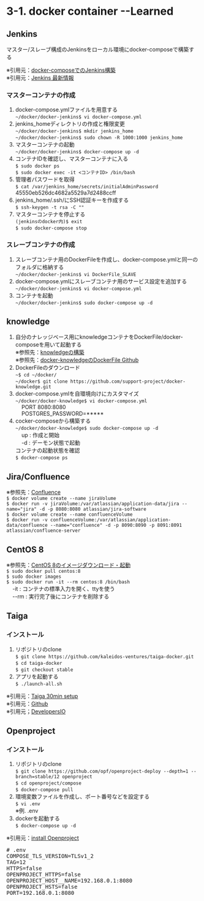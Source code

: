 # 3-1. docker container --Learned
## Jenkins
マスター/スレーブ構成のJenkinsをローカル環境にdocker-composeで構築する

※引用元：[docker-composeでのJenkins構築](https://qiita.com/KWS_0901/items/34d09b472bea9f5227a7)  
※引用元：[Jenkins 最新情報](https://hub.docker.com/_/jenkins?tab=tags&page=1&ordering=last_updated)

### マスターコンテナの作成
1. docker-compose.ymlファイルを用意する  
`~/docker/docker-jenkins$ vi docker-compose.yml`
1. jenkins_homeディレクトリの作成と権限変更  
`~/docker/docker-jenkins$ mkdir jenkins_home`  
`~/docker/docker-jenkins$ sudo chown -R 1000:1000 jenkins_home`
1. マスターコンテナの起動  
`~/docker/docker-jenkins$ docker-compose up -d`
1. コンテナIDを確認し、マスターコンテナに入る  
`$ sudo docker ps`  
`$ sudo docker exec -it <コンテナID> /bin/bash`
1. 管理者パスワードを取得  
`$ cat /var/jenkins_home/secrets/initialAdminPassword`  
45550eb526dc4682a5529a7d2488ccff
1. jenkins_home/.ssh/にSSH認証キーを作成する  
`$ ssh-keygen -t rsa -C ""`
1. マスターコンテナを停止する  
`(jenkinsのdocker内)$ exit`  
`$ sudo docker-compose stop`

### スレーブコンテナの作成
1. スレーブコンテナ用のDockerFileを作成し、docker-compose.ymlと同一のフォルダに格納する  
`~/docker/docker-jenkins$ vi DockerFile_SLAVE`
1. docker-compose.ymlにスレーブコンテナ用のサービス設定を追加する  
`~/docker/docker-jenkins$ vi docker-compose.yml`
1. コンテナを起動  
`~/docker/docker-jenkins$ sudo docker-compose up -d`

## knowledge
1. 自分のナレッジベース用にknowledgeコンテナをDockerFile/docker-composeを用いて起動する  
※参照先：[knowledgeの構築](https://syachiku.net/knowledge-install/)  
※参照先：[docker-knowledgeのDockerFile Github](https://github.com/support-project/docker-knowledge)
1. DockerFileのダウンロード  
`~$ cd ~/docker/`  
`~/docker$ git clone https://github.com/support-project/docker-knowledge.git`
1. docker-compose.ymlを自環境向けにカスタマイズ  
`~/docker/docker-knowledge$ vi docker-compose.yml`  
&nbsp;&nbsp;&nbsp; PORT 8080:8080  
&nbsp;&nbsp;&nbsp; POSTGRES_PASSWORD=*****  
1. cocker-composeから構築する  
`~/docker/docker-knowledge$ sudo docker-compose up -d`  
&nbsp;&nbsp;&nbsp; up : 作成と開始  
&nbsp;&nbsp;&nbsp; -d : デーモン状態で起動  
コンテナの起動状態を確認  
`$ docker-compose ps`

## Jira/Confluence
※参照先：[Confluence](https://qiita.com/iguchikoma/items/97128b3d3bfbbe7e71a4)  
`$ docker volume create --name jiraVolume`  
`$ docker run -v jiraVolume:/var/atlassian/application-data/jira --name="jira" -d -p 8080:8080 atlassian/jira-software`  
`$ docker volume create --name confluenceVolume`  
`$ docker run -v confluenceVolume:/var/atlassian/application-data/confluence --name="confluence" -d -p 8090:8090 -p 8091:8091 atlassian/confluence-server`

## CentOS 8
※参照先：[CentOS 8のイメージダウンロード・起動](https://qiita.com/witchcraze/items/bc05f8fd90bea2dc333f)  
`$ sudo docker pull centos:8`  
`$ sudo docker images`  
`$ sudo docker run -it --rm centos:8 /bin/bash`  
&nbsp;&nbsp;&nbsp; -it : コンテナの標準入力を開く、ttyを使う  
&nbsp;&nbsp;&nbsp; --rm : 実行完了後にコンテナを削除する

## Taiga
### インストール
1. リポジトリのclone  
`$ git clone https://github.com/kaleidos-ventures/taiga-docker.git`  
`$ cd taiga-docker`  
`$ git checkout stable`
1. アプリを起動する  
`$ ./launch-all.sh`  
  
※引用元：[Taiga 30min setup](https://resources.taiga.io/30min-setup/)  
※引用元：[Github](https://github.com/kaleidos-ventures/taiga-docker)  
※引用元；[DevelopersIO](https://dev.classmethod.jp/articles/try-project-management-tool-taiga/)


## Openproject
### インストール
1. リポジトリのclone  
`$ git clone https://github.com/opf/openproject-deploy --depth=1 --branch=stable/12 openproject`  
`$ cd openproject/compose`  
`$ docker-compose pull`
1. 環境変数ファイルを作成し、ポート番号などを設定する  
`$ vi .env`  
※例. .env
1. dockerを起動する  
`$ docker-compose up -d`  
  
※引用元：[install Openproject](https://www.openproject.org/docs/installation-and-operations/installation/docker/)  
<pre>
# .env  
COMPOSE_TLS_VERSION=TLSv1_2  
TAG=12  
HTTPS=false  
OPENPROJECT_HTTPS=false  
OPENPROJECT_HOST__NAME=192.168.0.1:8080  
OPENPROJECT_HSTS=false  
PORT=192.168.0.1:8080  
</pre>
